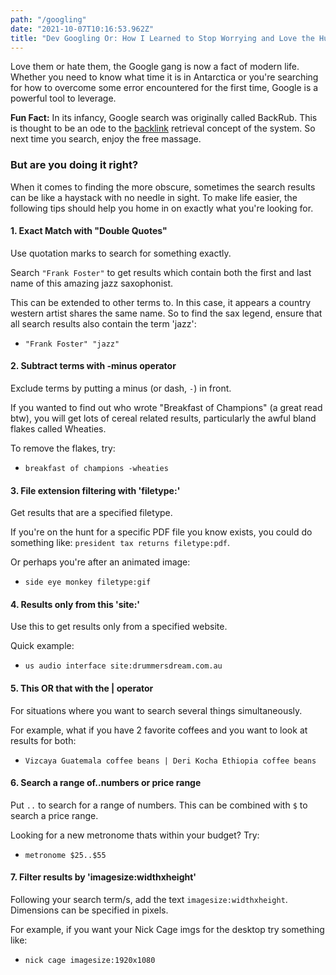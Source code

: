 ```yaml
---
path: "/googling"
date: "2021-10-07T10:16:53.962Z"
title: "Dev Googling Or: How I Learned to Stop Worrying and Love the Hunt"
---
```


Love them or hate them, the Google gang is now a fact of modern life. Whether you need to know what time it is in Antarctica or you're searching for how to overcome some error encountered for the first time, Google is a powerful tool to leverage.

<div class="note">
  <strong>Fun Fact:</strong> In its infancy, Google search was originally called BackRub. This is thought to be an ode to the <a href="https://en.wikipedia.org/wiki/Backlink">backlink</a> retrieval concept of the system. So next time you search, enjoy the free massage.
</div>

### But are you doing it right?

When it comes to finding the more obscure, sometimes the search results can be like a haystack with no needle in sight. To make life easier, the following tips should help you home in on exactly what you're looking for.

#### 1. Exact Match with "Double Quotes"
Use quotation marks to search for something exactly.

Search `"Frank Foster"` to get results which contain both the first and last name of this amazing jazz saxophonist.

This can be extended to other terms to. In this case, it appears a country western artist shares the same name. So to find the sax legend, ensure that all search results also contain the term 'jazz':

- ```"Frank Foster" "jazz"```

#### 2. Subtract terms with -minus operator
Exclude terms by putting a minus (or dash, `-`) in front.

If you wanted to find out who wrote "Breakfast of Champions" (a great read btw), you will get lots of cereal related results, particularly the awful bland flakes called Wheaties.

To remove the flakes, try:

- ```breakfast of champions -wheaties```

#### 3. File extension filtering with 'filetype:'
Get results that are a specified filetype.

If you're on the hunt for a specific PDF file you know exists, you could do something like: `president tax returns filetype:pdf`.

Or perhaps you're after an animated image:

- ```side eye monkey filetype:gif```

#### 4. Results only from this 'site:'
Use this to get results only from a specified website.

Quick example:

- ```us audio interface site:drummersdream.com.au```

#### 5. This OR that with the | operator
For situations where you want to search several things simultaneously.

For example, what if you have 2 favorite coffees and you want to look at results for both:

- ```Vizcaya Guatemala coffee beans | Deri Kocha Ethiopia coffee beans```

#### 6. Search a range of..numbers or price range
Put `..` to search for a range of numbers. This can be combined with `$` to search a price range.

Looking for a new metronome thats within your budget? Try:

- ```metronome $25..$55```

#### 7. Filter results by 'imagesize:widthxheight'
Following your search term/s, add the text `imagesize:widthxheight`. Dimensions can be specified in pixels.

For example, if you want your Nick Cage imgs for the desktop try something like:

- ```nick cage imagesize:1920x1080```